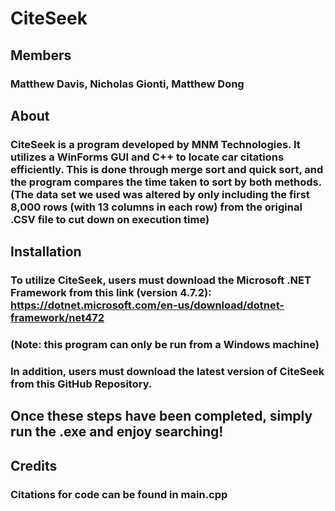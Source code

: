 # CiteSeek 

## Members

### Matthew Davis, Nicholas Gionti, Matthew Dong

## About

### CiteSeek is a program developed by MNM Technologies. It utilizes a WinForms GUI and C++ to locate car citations efficiently. This is done through merge sort and quick sort, and the program compares the time taken to sort by both methods. (The data set we used was altered by only including the first 8,000 rows (with 13 columns in each row) from the original .CSV file to cut down on execution time)

## Installation

### To utilize CiteSeek, users must download the Microsoft .NET Framework from this link (version 4.7.2): https://dotnet.microsoft.com/en-us/download/dotnet-framework/net472

### (Note: this program can only be run from a Windows machine)

### In addition, users must download the latest version of CiteSeek from this GitHub Repository.

## Once these steps have been completed, simply run the .exe and enjoy searching!

## Credits 

### Citations for code can be found in main.cpp




